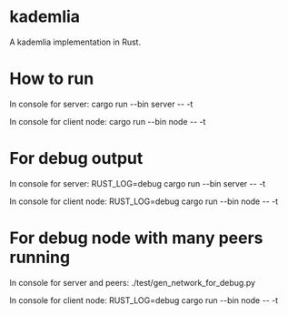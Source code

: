 # kademlia
A kademlia implementation in Rust.

# How to run
In console for server:
cargo run --bin server -- -t

In console for client node:
cargo run --bin node -- -t

# For debug output
In console for server:
RUST_LOG=debug cargo run --bin server -- -t

In console for client node:
RUST_LOG=debug cargo run --bin node -- -t

# For debug node with many peers running
In console for server and peers:
./test/gen_network_for_debug.py

In console for client node:
RUST_LOG=debug cargo run --bin node -- -t

